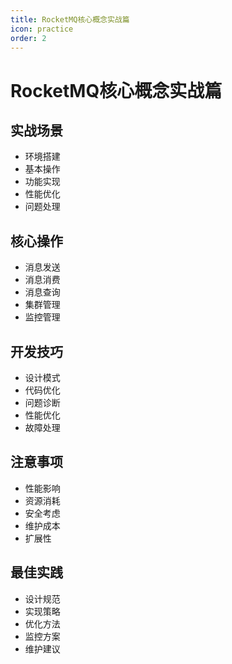 ```yaml
---
title: RocketMQ核心概念实战篇
icon: practice
order: 2
---
```


# RocketMQ核心概念实战篇

## 实战场景
- 环境搭建
- 基本操作
- 功能实现
- 性能优化
- 问题处理

## 核心操作
- 消息发送
- 消息消费
- 消息查询
- 集群管理
- 监控管理

## 开发技巧
- 设计模式
- 代码优化
- 问题诊断
- 性能优化
- 故障处理

## 注意事项
- 性能影响
- 资源消耗
- 安全考虑
- 维护成本
- 扩展性

## 最佳实践
- 设计规范
- 实现策略
- 优化方法
- 监控方案
- 维护建议
